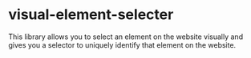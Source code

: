 # visual-element-selecter
This library allows you to select an element on the website visually and gives you a selector to uniquely identify that element on the website.
